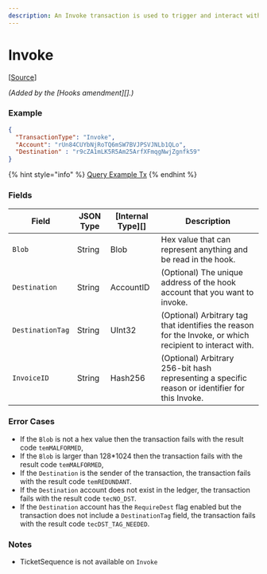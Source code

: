 ```yaml
---
description: An Invoke transaction is used to trigger and interact with a hook.
---
```


# Invoke

\[[Source](https://github.com/Xahau/xahaud/blob/dev/src/ripple/app/tx/impl/URIToken.cpp)]

_(Added by the \[Hooks amendment]\[].)_

### Example

```json
{
  "TransactionType": "Invoke",
  "Account": "rUn84CUYbNjRoTQ6mSW7BVJPSVJNLb1QLo",
  "Destination" : "r9cZA1mLK5R5Am25ArfXFmqgNwjZgnfk59"
}
```

{% hint style="info" %}
[Query Example Tx](http://localhost:4000/tx?binary=false\&id=example\_URITokenBurn\&transaction=C53ECF838647FA5A4C780377025FEC7999AB4182590510CA461444B207AB74A9)
{% endhint %}

### Fields

| Field            | JSON Type | \[Internal Type]\[] | Description                                                                                              |
| ---------------- | --------- | ------------------- | -------------------------------------------------------------------------------------------------------- |
| `Blob`           | String    | Blob                | Hex value that can represent anything and be read in the hook.                                           |
| `Destination`    | String    | AccountID           | (Optional) The unique address of the hook account that you want to invoke.                               |
| `DestinationTag` | String    | UInt32              | (Optional) Arbitrary tag that identifies the reason for the Invoke, or which recipient to interact with. |
| `InvoiceID`      | String    | Hash256             | (Optional) Arbitrary 256-bit hash representing a specific reason or identifier for this Invoke.          |

### Error Cases

* If the `Blob` is not a hex value then the transaction fails with the result code `temMALFORMED`,
* If the `Blob` is larger than 128\*1024 then the transaction fails with the result code `temMALFORMED`,
* If the `Destination` is the sender of the transaction, the transaction fails with the result code `temREDUNDANT`.
* If the `Destination` account does not exist in the ledger, the transaction fails with the result code `tecNO_DST`.
* If the `Destination` account has the `RequireDest` flag enabled but the transaction does not include a `DestinationTag` field, the transaction fails with the result code `tecDST_TAG_NEEDED`.

### Notes

* TicketSequence is not available on `Invoke`
